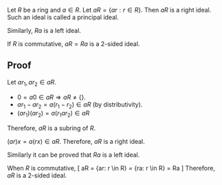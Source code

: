 Let $R$ be a ring and $a \in R$.
Let $aR = \{ar: r \in R\}$.
Then $aR$ is a right ideal.
Such an ideal is called a principal ideal.

Similarly, $Ra$ is a left ideal.

If $R$ is commutative, $aR = Ra$ is a 2-sided ideal.

## Proof

Let $ar_1, ar_2 \in aR$.

* $0 = a0 \in aR \Rightarrow aR \neq \{\}$.
* $ar_1 - ar_2 = a(r_1 - r_2) \in aR$ (by distributivity).
* $(ar_1)(ar_2) = a(r_1ar_2) \in aR$

Therefore, $aR$ is a subring of $R$.

$(ar)x = a(rx) \in aR$. Therefore, $aR$ is a right ideal.

Similarly it can be proved that $Ra$ is a left ideal.

When $R$ is commutative,
\[ aR = \{ar: r \in R\} = \{ra: r \in R\} = Ra \]
Therefore, $aR$ is a 2-sided ideal.

